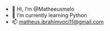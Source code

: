 - 👋 Hi, I’m @Matheeusmelo
- 🌱 I’m currently learning Python  
- 📫 matheus.ibrahimvoci11@gmail.com

<!---
Matheeusmelo/Matheeusmelo is a ✨ special ✨ repository because its `README.md` (this file) appears on your GitHub profile.
You can click the Preview link to take a look at your changes.
--->

